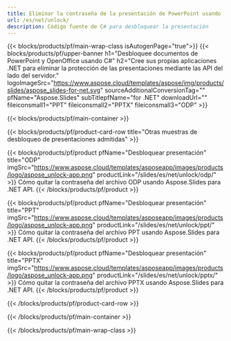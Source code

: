 ```yaml
---
title: Eliminar la contraseña de la presentación de PowerPoint usando .NET
url: /es/net/unlock/
description: Código fuente de C# para desbloquear la presentación
---
```


{{< blocks/products/pf/main-wrap-class isAutogenPage="true">}}
{{< blocks/products/pf/upper-banner h1="Desbloquee documentos de PowerPoint y OpenOffice usando C#" h2="Cree sus propias aplicaciones .NET para eliminar la protección de las presentaciones mediante las API del lado del servidor." logoImageSrc="https://www.aspose.cloud/templates/aspose/img/products/slides/aspose_slides-for-net.svg" sourceAdditionalConversionTag="" pfName="Aspose.Slides" subTitlepfName="for .NET" downloadUrl="" fileiconsmall1="PPT" fileiconsmall2="PPTX" fileiconsmall3="ODP" >}}

{{< blocks/products/pf/main-container >}}

{{< blocks/products/pf/product-card-row title="Otras muestras de desbloqueo de presentaciones admitidas" >}}

{{< blocks/products/pf/product pfName="Desbloquear presentación" title="ODP" imgSrc="https://www.aspose.cloud/templates/asposeapp/images/products/logo/aspose_unlock-app.png" productLink="/slides/es/net/unlock/odp/" >}}
Cómo quitar la contraseña del archivo ODP usando Aspose.Slides para .NET API.
{{< /blocks/products/pf/product >}}

{{< blocks/products/pf/product pfName="Desbloquear presentación" title="PPT" imgSrc="https://www.aspose.cloud/templates/asposeapp/images/products/logo/aspose_unlock-app.png" productLink="/slides/es/net/unlock/ppt/" >}}
Cómo quitar la contraseña del archivo PPT usando Aspose.Slides para .NET API.
{{< /blocks/products/pf/product >}}

{{< blocks/products/pf/product pfName="Desbloquear presentación" title="PPTX" imgSrc="https://www.aspose.cloud/templates/asposeapp/images/products/logo/aspose_unlock-app.png" productLink="/slides/es/net/unlock/pptx/" >}}
Cómo quitar la contraseña del archivo PPTX usando Aspose.Slides para .NET API.
{{< /blocks/products/pf/product >}}



{{< /blocks/products/pf/product-card-row >}}

{{< /blocks/products/pf/main-container >}}
    
{{< /blocks/products/pf/main-wrap-class >}}